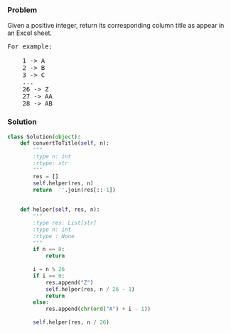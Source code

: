 ### Problem
Given a positive integer, return its corresponding column title as appear in an Excel sheet.
<pre>
For example:

    1 -> A
    2 -> B
    3 -> C
    ...
    26 -> Z
    27 -> AA
    28 -> AB 
</pre>
### Solution
```python
class Solution(object):
    def convertToTitle(self, n):
        """
        :type n: int
        :rtype: str
        """
        res = []
        self.helper(res, n)
        return  ''.join(res[::-1])
    
    
    def helper(self, res, n):
        """
        :type res: List[str]
        :type n: int
        :rtype : None
        """
        if n == 0:
            return
            
        i = n % 26
        if i == 0:
            res.append("Z")
            self.helper(res, n / 26 - 1)
            return
        else:
            res.append(chr(ord("A") + i - 1))
        
        self.helper(res, n / 26)
        
```